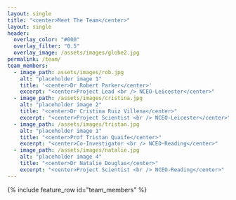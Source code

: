 ```yaml
---
layout: single
title: "<center>Meet The Team</center>"
layout: single
header:
  overlay_color: "#000"
  overlay_filter: "0.5"
  overlay_image: /assets/images/globe2.jpg
permalink: /team/
team_members:
  - image_path: assets/images/rob.jpg
    alt: "placeholder image 1"
    title: '<center>Dr Robert Parker</center>'
    excerpt: "<center>Project Lead <br /> NCEO-Leicester</center>"
  - image_path: /assets/images/cristina.jpg
    alt: "placeholder image 2"
    title: "<center>Dr Cristina Ruiz Villena</center>"
    excerpt: "<center>Project Scientist <br /> NCEO-Leicester</center>"
  - image_path: /assets/images/tristan.jpg
    alt: "placeholder image 1"
    title: "<center>Prof Tristan Quaife</center>"
    excerpt: "<center>Co-Investigator <br /> NCEO-Reading</center>"
  - image_path: /assets/images/natalie.jpg
    alt: "placeholder image 4"
    title: "<center>Dr Natalie Douglas</center>"
    excerpt: "<center>Project Scientist <br /> NCEO-Reading</center>"
---
```



{% include feature_row id="team_members" %}
